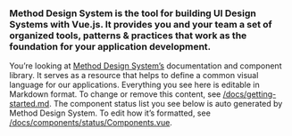 ### Method Design System is the tool for building UI Design Systems with Vue.js. It provides you and your team a set of organized tools, patterns & practices that work as the foundation for your application development.

You’re looking at [Method Design System’s](https://vueds.com/) documentation and component library. It serves as a resource that helps to define a common visual language for our applications. Everything you see here is editable in Markdown format. To change or remove this content, see [/docs/getting-started.md](https://github.com/viljamis/vue-design-system/blob/master/docs/getting-started.md). The component status list you see below is auto generated by Method Design System. To edit how it’s formatted, see [/docs/components/status/Components.vue](https://github.com/viljamis/vue-design-system/blob/master/docs/components/status/Components.vue).
